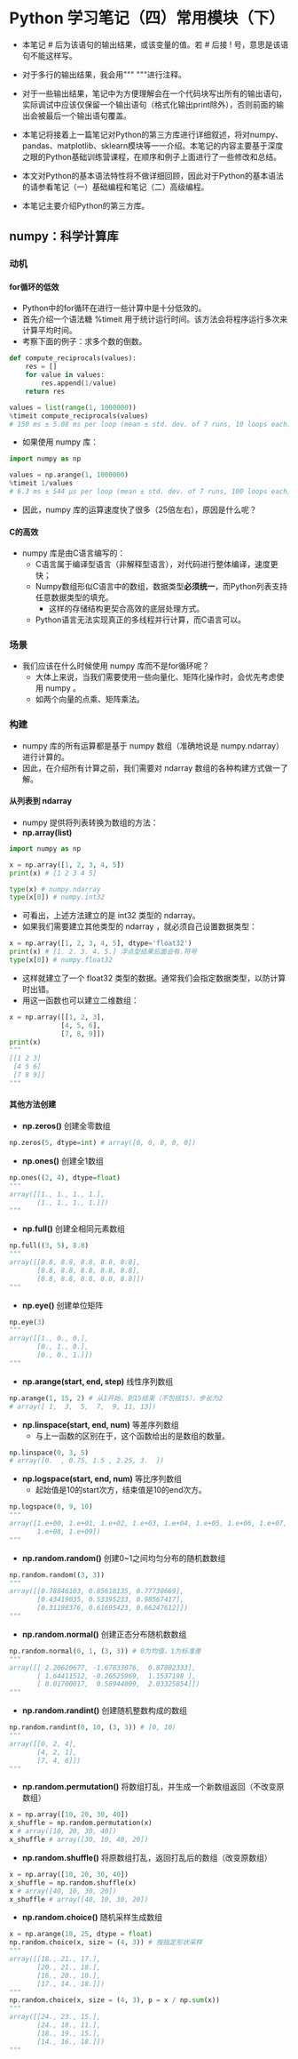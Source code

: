 # Python 学习笔记（四）常用模块（下）

* 本笔记 # 后为该语句的输出结果，或该变量的值。若 # 后接 ! 号，意思是该语句不能这样写。
* 对于多行的输出结果，我会用""" """进行注释。
* 对于一些输出结果，笔记中为方便理解会在一个代码块写出所有的输出语句，实际调试中应该仅保留一个输出语句（格式化输出print除外），否则前面的输出会被最后一个输出语句覆盖。



* 本笔记将接着上一篇笔记对Python的第三方库进行详细叙述，将对numpy、pandas、matplotlib、sklearn模块等一一介绍。本笔记的内容主要基于深度之眼的Python基础训练营课程，在顺序和例子上面进行了一些修改和总结。
* 本文对Python的基本语法特性将不做详细回顾，因此对于Python的基本语法的请参看笔记（一）基础编程和笔记（二）高级编程。
* 本笔记主要介绍Python的第三方库。



## numpy：科学计算库

### 动机

#### for循环的低效

* Python中的for循环在进行一些计算中是十分低效的。
* 首先介绍一个语法糖 %timeit 用于统计运行时间。该方法会将程序运行多次来计算平均时间。
* 考察下面的例子：求多个数的倒数。

```python
def compute_reciprocals(values):
    res = []
    for value in values:
        res.append(1/value)
    return res

values = list(range(1, 1000000))
%timeit compute_reciprocals(values) 
# 150 ms ± 5.08 ms per loop (mean ± std. dev. of 7 runs, 10 loops each)
```

* 如果使用 numpy 库：

```python
import numpy as np

values = np.arange(1, 1000000)
%timeit 1/values
# 6.3 ms ± 544 µs per loop (mean ± std. dev. of 7 runs, 100 loops each)
```

* 因此，numpy 库的运算速度快了很多（25倍左右），原因是什么呢？

#### C的高效

* numpy 库是由C语言编写的：
  * C语言属于编译型语言（非解释型语言），对代码进行整体编译，速度更快；
  * Numpy数组形似C语言中的数组，数据类型**必须统一**，而Python列表支持任意数据类型的填充。
    * 这样的存储结构更契合高效的底层处理方式。
  * Python语言无法实现真正的多线程并行计算，而C语言可以。



### 场景

* 我们应该在什么时候使用 numpy 库而不是for循环呢？
  * 大体上来说，当我们需要使用一些向量化、矩阵化操作时，会优先考虑使用 numpy 。
  * 如两个向量的点乘、矩阵乘法。



### 构建

* numpy 库的所有运算都是基于 numpy 数组（准确地说是 numpy.ndarray）进行计算的。
* 因此，在介绍所有计算之前，我们需要对 ndarray 数组的各种构建方式做一了解。

#### 从列表到 ndarray

* numpy 提供将列表转换为数组的方法：
* **np.array(list)**

```python
import numpy as np

x = np.array([1, 2, 3, 4, 5])
print(x) # [1 2 3 4 5]

type(x) # numpy.ndarray
type(x[0]) # numpy.int32
```

* 可看出，上述方法建立的是 int32 类型的 ndarray。
* 如果我们需要建立其他类型的 ndarray ，就必须自己设置数据类型：

```python
x = np.array([1, 2, 3, 4, 5], dtype='float32')
print(x) # [1. 2. 3. 4. 5.] 浮点型结果后面会有.符号
type(x[0]) # numpy.float32
```

* 这样就建立了一个 float32 类型的数据。通常我们会指定数据类型，以防计算时出错。
* 用这一函数也可以建立二维数组：

```python
x = np.array([[1, 2, 3],
             [4, 5, 6],
             [7, 8, 9]])
print(x)
"""
[[1 2 3]
 [4 5 6]
 [7 8 9]]
"""
```

#### 其他方法创建

* **np.zeros()** 创建全零数组

```python
np.zeros(5, dtype=int) # array([0, 0, 0, 0, 0])
```

* **np.ones()** 创建全1数组

```python
np.ones((2, 4), dtype=float) 
"""
array([[1., 1., 1., 1.],
       [1., 1., 1., 1.]])
"""
```

* **np.full()** 创建全相同元素数组

```python
np.full((3, 5), 8.8)
"""
array([[8.8, 8.8, 8.8, 8.8, 8.8],
       [8.8, 8.8, 8.8, 8.8, 8.8],
       [8.8, 8.8, 8.8, 8.8, 8.8]])
"""
```

* **np.eye()** 创建单位矩阵

```python
np.eye(3)
"""
array([[1., 0., 0.],
       [0., 1., 0.],
       [0., 0., 1.]])
"""
```

* **np.arange(start, end, step)** 线性序列数组

```python
np.arange(1, 15, 2) # 从1开始，到15结束（不包括15），步长为2
# array([ 1,  3,  5,  7,  9, 11, 13])
```

* **np.linspace(start, end, num)** 等差序列数组
  * 与上一函数的区别在于，这个函数给出的是数组的数量。

```python
np.linspace(0, 3, 5)
# array([0.  , 0.75, 1.5 , 2.25, 3.  ])
```

* **np.logspace(start, end, num)** 等比序列数组
  * 起始值是10的start次方，结束值是10的end次方。

```python
np.logspace(0, 9, 10)
"""
array([1.e+00, 1.e+01, 1.e+02, 1.e+03, 1.e+04, 1.e+05, 1.e+06, 1.e+07,
       1.e+08, 1.e+09])
"""
```

* **np.random.random()** 创建0~1之间均匀分布的随机数数组

```python
np.random.random((3, 3))
"""
array([[0.78846103, 0.85618135, 0.77730669],
       [0.43419035, 0.53395233, 0.98567417],
       [0.31198376, 0.61695423, 0.66247612]])
"""
```

* **np.random.normal()** 创建正态分布随机数数组

```python
np.random.normal(0, 1, (3, 3)) # 0为均值，1为标准差
"""
array([[ 2.20620677, -1.67833076,  0.87802333],
       [ 1.64411512, -0.26525969,  1.1537198 ],
       [ 0.01700017,  0.58944009,  2.03325854]])
"""
```

* **np.random.randint()** 创建随机整数构成的数组

```python
np.random.randint(0, 10, (3, 3)) # [0, 10)
"""
array([[0, 2, 4],
       [4, 2, 1],
       [7, 4, 6]])
"""
```

* **np.random.permutation()** 将数组打乱，并生成一个新数组返回（不改变原数组）

```python
x = np.array([10, 20, 30, 40])
x_shuffle = np.random.permutation(x)
x # array([10, 20, 30, 40])
x_shuffle # array([30, 10, 40, 20])
```

* **np.random.shuffle()** 将原数组打乱，返回打乱后的数组（改变原数组）

```python
x = np.array([10, 20, 30, 40])
x_shuffle = np.random.shuffle(x)
x # array([40, 10, 30, 20])
x_shuffle # array([40, 10, 30, 20])
```

* **np.random.choice()** 随机采样生成数组

```python
x = np.arange(10, 25, dtype = float)
np.random.choice(x, size = (4, 3)) # 按指定形状采样
"""
array([[18., 21., 17.],
       [20., 21., 18.],
       [16., 20., 10.],
       [17., 14., 18.]])
"""
np.random.choice(x, size = (4, 3), p = x / np.sum(x))
"""
array([[24., 23., 15.],
       [24., 18., 11.],
       [18., 19., 15.],
       [14., 16., 18.]])
"""
```









